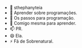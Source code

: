 - 👋 sthephanyteia
- 👀 Aprender sobre programações.
- 🌱 Os passos para programação.
- 💞️ Comigo mesma para aprender.
- 📫 PR.
- 😄 Ela.
- ⚡ Fã de Sobrenatural.

<!---
sthephanyteia/sthephanyteia is a ✨ special ✨ repository because its `README.md` (this file) appears on your GitHub profile.
You can click the Preview link to take a look at your changes.
--->
